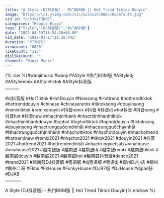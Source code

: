 ```yaml
---
title: "A Style (DJ抖音版) - 热门BGM版 || Hot Trend Tiktok Douyin"
image: "https:\/\/i.ytimg.com\/vi\/uc5JxiFJhOE\/hqdefault.jpg"
vid_id: "uc5JxiFJhOE"
categories: "People-Blogs"
tags: ["Style","(DJ抖音版)","热门BGM版"]
date: "2022-04-19T18:54:28+03:00"
vid_date: "2022-03-17T11:30:44Z"
duration: "PT3M7S"
viewcount: "6826"
likeCount: "115"
dislikeCount: ""
channel: "Wanji Music"
---
```

{% raw %}#wanjimusic #wanji #AStyle #热门BGM版 #AStyledj #AStyleremix #AStyletiktok #AStyle抖音版<br />_______<br /><br />#dj抖音版 #HotTiktok #HotDouyin #Newsong #Hottrend #hottrendtiktok #hottrenddouyin #chinese #chineseremix #tiktoksong #douyinsong #remixtiktok #remixdouyin #抖音remix #抖音 #抖音dj #hot抖音 #抖音song #抖音hot #抖音new #nhạcthịnhhành #nhạcthịnhhànhtiktok #nhạcthịnhhànhdouyin #tophot #tophottiktok #tophotdouyin #tiktoksong #douyinsong #nhạctrungquốcmớinhất #nhạctrungquốchaynhất #Nhạctrungquốcthịnhhành #nhạchottiktok #nhạchotdouyin #nhạchottrend #hottrendnew #remix2021 #nhạchot2021 #tiktok2021 #douyin2021 #抖音2021 #hottrend2021 #hottrendmớinhất #nhạctrungvietsub #vinahouse #vinahouse2021 #越南鼓版 #越南鼓 #越南鼓dj #越南鼓remix #越南鼓tiktok #越南鼓douyin #越南鼓2021 #越南鼓hot #越南鼓抖音版#dance2021 #trend2021 #越南鼓DJ抖音版 #粤语版 #dj粤语版 #粤语dj #柳州DJ小店 #柳州 #柳州二哥 #Fkhs #FkHouse #FunkyHouse #DJR7版 #DJHouse #djpad仔 #DJAB<br />________<br /><br />A Style (DJ抖音版) - 热门BGM版 || Hot Trend Tiktok Douyin{% endraw %}
